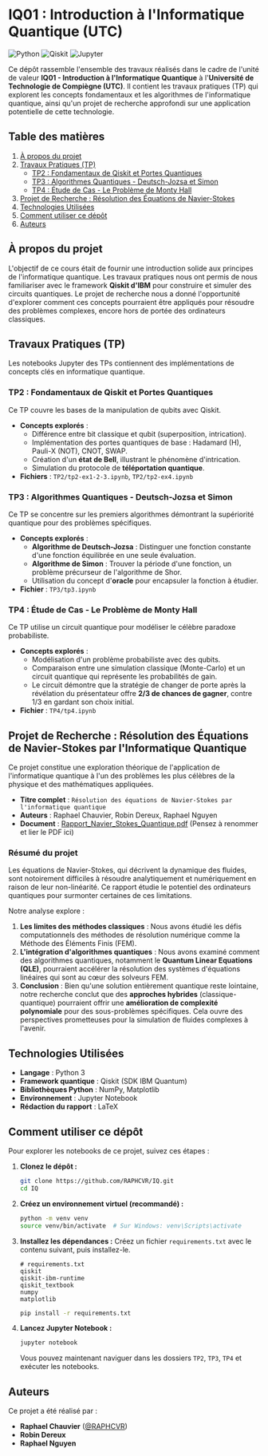 # IQ01 : Introduction à l'Informatique Quantique (UTC)

![Python](https://img.shields.io/badge/Python-3.10%2B-%233776AB?style=for-the-badge&logo=python)
![Qiskit](https://img.shields.io/badge/Qiskit-0.45%2B-blue?style=for-the-badge&logo=ibm)
![Jupyter](https://img.shields.io/badge/Jupyter-Notebook-F37626?style=for-the-badge&logo=jupyter)

Ce dépôt rassemble l'ensemble des travaux réalisés dans le cadre de l'unité de valeur **IQ01 - Introduction à l'Informatique Quantique** à l'**Université de Technologie de Compiègne (UTC)**. Il contient les travaux pratiques (TP) qui explorent les concepts fondamentaux et les algorithmes de l'informatique quantique, ainsi qu'un projet de recherche approfondi sur une application potentielle de cette technologie.

## Table des matières
1. [À propos du projet](#à-propos-du-projet)
2. [Travaux Pratiques (TP)](#travaux-pratiques-tp)
    - [TP2 : Fondamentaux de Qiskit et Portes Quantiques](#tp2--fondamentaux-de-qiskit-et-portes-quantiques)
    - [TP3 : Algorithmes Quantiques - Deutsch-Jozsa et Simon](#tp3--algorithmes-quantiques---deutsch-jozsa-et-simon)
    - [TP4 : Étude de Cas - Le Problème de Monty Hall](#tp4--étude-de-cas---le-problème-de-monty-hall)
3. [Projet de Recherche : Résolution des Équations de Navier-Stokes](#projet-de-recherche--résolution-des-équations-de-navier-stokes-par-linformatique-quantique)
4. [Technologies Utilisées](#technologies-utilisées)
5. [Comment utiliser ce dépôt](#comment-utiliser-ce-dépôt)
6. [Auteurs](#auteurs)

## À propos du projet

L'objectif de ce cours était de fournir une introduction solide aux principes de l'informatique quantique. Les travaux pratiques nous ont permis de nous familiariser avec le framework **Qiskit d'IBM** pour construire et simuler des circuits quantiques. Le projet de recherche nous a donné l'opportunité d'explorer comment ces concepts pourraient être appliqués pour résoudre des problèmes complexes, encore hors de portée des ordinateurs classiques.

## Travaux Pratiques (TP)

Les notebooks Jupyter des TPs contiennent des implémentations de concepts clés en informatique quantique.

### TP2 : Fondamentaux de Qiskit et Portes Quantiques
Ce TP couvre les bases de la manipulation de qubits avec Qiskit.
- **Concepts explorés** :
  - Différence entre bit classique et qubit (superposition, intrication).
  - Implémentation des portes quantiques de base : Hadamard (H), Pauli-X (NOT), CNOT, SWAP.
  - Création d'un **état de Bell**, illustrant le phénomène d'intrication.
  - Simulation du protocole de **téléportation quantique**.
- **Fichiers** : `TP2/tp2-ex1-2-3.ipynb`, `TP2/tp2-ex4.ipynb`

### TP3 : Algorithmes Quantiques - Deutsch-Jozsa et Simon
Ce TP se concentre sur les premiers algorithmes démontrant la supériorité quantique pour des problèmes spécifiques.
- **Concepts explorés** :
  - **Algorithme de Deutsch-Jozsa** : Distinguer une fonction constante d'une fonction équilibrée en une seule évaluation.
  - **Algorithme de Simon** : Trouver la période d'une fonction, un problème précurseur de l'algorithme de Shor.
  - Utilisation du concept d'**oracle** pour encapsuler la fonction à étudier.
- **Fichier** : `TP3/tp3.ipynb`

### TP4 : Étude de Cas - Le Problème de Monty Hall
Ce TP utilise un circuit quantique pour modéliser le célèbre paradoxe probabiliste.
- **Concepts explorés** :
  - Modélisation d'un problème probabiliste avec des qubits.
  - Comparaison entre une simulation classique (Monte-Carlo) et un circuit quantique qui représente les probabilités de gain.
  - Le circuit démontre que la stratégie de changer de porte après la révélation du présentateur offre **2/3 de chances de gagner**, contre 1/3 en gardant son choix initial.
- **Fichier** : `TP4/tp4.ipynb`

## Projet de Recherche : Résolution des Équations de Navier-Stokes par l'Informatique Quantique

Ce projet constitue une exploration théorique de l'application de l'informatique quantique à l'un des problèmes les plus célèbres de la physique et des mathématiques appliquées.

- **Titre complet** : `Résolution des équations de Navier-Stokes par l'informatique quantique`
- **Auteurs** : Raphael Chauvier, Robin Dereux, Raphael Nguyen
- **Document** : [Rapport_Navier_Stokes_Quantique.pdf](<chemin_vers_votre_pdf/Rapport_IQ01.pdf>) (Pensez à renommer et lier le PDF ici)

### Résumé du projet
Les équations de Navier-Stokes, qui décrivent la dynamique des fluides, sont notoirement difficiles à résoudre analytiquement et numériquement en raison de leur non-linéarité. Ce rapport étudie le potentiel des ordinateurs quantiques pour surmonter certaines de ces limitations.

Notre analyse explore :
1.  **Les limites des méthodes classiques** : Nous avons étudié les défis computationnels des méthodes de résolution numérique comme la Méthode des Éléments Finis (FEM).
2.  **L'intégration d'algorithmes quantiques** : Nous avons examiné comment des algorithmes quantiques, notamment le **Quantum Linear Equations (QLE)**, pourraient accélérer la résolution des systèmes d'équations linéaires qui sont au cœur des solveurs FEM.
3.  **Conclusion** : Bien qu'une solution entièrement quantique reste lointaine, notre recherche conclut que des **approches hybrides** (classique-quantique) pourraient offrir une **amélioration de complexité polynomiale** pour des sous-problèmes spécifiques. Cela ouvre des perspectives prometteuses pour la simulation de fluides complexes à l'avenir.

## Technologies Utilisées
- **Langage** : Python 3
- **Framework quantique** : Qiskit (SDK IBM Quantum)
- **Bibliothèques Python** : NumPy, Matplotlib
- **Environnement** : Jupyter Notebook
- **Rédaction du rapport** : LaTeX

## Comment utiliser ce dépôt

Pour explorer les notebooks de ce projet, suivez ces étapes :

1.  **Clonez le dépôt :**
    ```bash
    git clone https://github.com/RAPHCVR/IQ.git
    cd IQ
    ```

2.  **Créez un environnement virtuel (recommandé) :**
    ```bash
    python -m venv venv
    source venv/bin/activate  # Sur Windows: venv\Scripts\activate
    ```

3.  **Installez les dépendances :**
    Créez un fichier `requirements.txt` avec le contenu suivant, puis installez-le.
    ```
    # requirements.txt
    qiskit
    qiskit-ibm-runtime
    qiskit_textbook
    numpy
    matplotlib
    ```
    ```bash
    pip install -r requirements.txt
    ```

4.  **Lancez Jupyter Notebook :**
    ```bash
    jupyter notebook
    ```
    Vous pouvez maintenant naviguer dans les dossiers `TP2`, `TP3`, `TP4` et exécuter les notebooks.

## Auteurs
Ce projet a été réalisé par :
- **Raphael Chauvier** ([@RAPHCVR](https://github.com/RAPHCVR))
- **Robin Dereux**
- **Raphael Nguyen**
